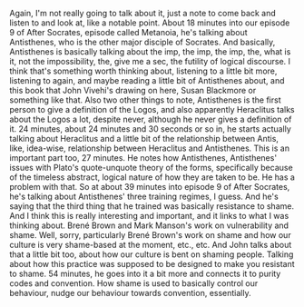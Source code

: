 Again, I'm not really going to talk about it, just a note to come back and listen to
and look at, like a notable point. About 18 minutes into our episode 9 of After Socrates,
episode called Metanoia, he's talking about Antisthenes, who is the other major disciple
of Socrates. And basically, Antisthenes is basically talking about the imp, the imp,
the imp, the, what is it, not the impossibility, the, give me a sec, the futility of logical
discourse. I think that's something worth thinking about, listening to a little bit
more, listening to again, and maybe reading a little bit of Antisthenes about, and this
book that John Vivehi's drawing on here, Susan Blackmore or something like that. Also two
other things to note, Antisthenes is the first person to give a definition of the Logos,
and also apparently Heraclitus talks about the Logos a lot, despite never, although he
never gives a definition of it. 24 minutes, about 24 minutes and 30 seconds or so in,
he starts actually talking about Heraclitus and a little bit of the relationship between
Antis, like, idea-wise, relationship between Heraclitus and Antisthenes. This is an important
part too, 27 minutes. He notes how Antisthenes, Antisthenes' issues with Plato's quote-unquote
theory of the forms, specifically because of the timeless abstract, logical nature of
how they are taken to be. He has a problem with that.
So at about 39 minutes into episode 9 of After Socrates, he's talking about Antisthenes'
three training regimes, I guess. And he's saying that the third thing that he trained
was basically resistance to shame. And I think this is really interesting and important,
and it links to what I was thinking about. Brené Brown and Mark Manson's work on vulnerability
and shame. Well, sorry, particularly Brené Brown's work on shame and how our culture
is very shame-based at the moment, etc., etc. And John talks about that a little bit too,
about how our culture is bent on shaming people. Talking about how this practice was supposed
to be designed to make you resistant to shame. 54 minutes, he goes into it a bit more and
connects it to purity codes and convention. How shame is used to basically control our
behaviour, nudge our behaviour towards convention, essentially.
